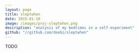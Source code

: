 ```yaml
---
layout: page
title: sleptwhen
date: 2015-01-10
image: /images/proj-sleptwhen.png
description: "analysis of my bedtimes in a self-experiment"
github: "//github.com/doebi/sleptwhen"
---
```


TODO
